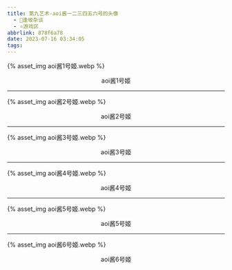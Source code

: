 ```yaml
---
title: 第九艺术-aoi酱一二三四五六号的头像
  - 🌙逢坂杂谈
  - ⭐游戏区
abbrlink: 878f6a78
date: 2023-07-16 03:34:05
tags:
---
```


{% asset_img aoi酱1号姬.webp %}
<p style="text-align:center">aoi酱1号姬</p>

<!--more-->

***

{% asset_img aoi酱2号姬.webp %}
<p style="text-align:center">aoi酱2号姬</p>

***

{% asset_img aoi酱3号姬.webp %}
<p style="text-align:center">aoi酱3号姬</p>

***

{% asset_img aoi酱4号姬.webp %}
<p style="text-align:center">aoi酱4号姬</p>

***

{% asset_img aoi酱5号姬.webp %}
<p style="text-align:center">aoi酱5号姬</p>

***

{% asset_img aoi酱6号姬.webp %}
<p style="text-align:center">aoi酱6号姬</p>
